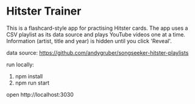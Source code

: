 # Hitster Trainer

This is a flashcard-style app for practising Hitster cards. The app uses a CSV playlist as its data source and plays YouTube videos one at a time. Information (artist, title and year) is hidden until you click 'Reveal'.

data source: https://github.com/andygruber/songseeker-hitster-playlists

run locally:

1. npm install
2. npm run start

open http://localhost:3030
